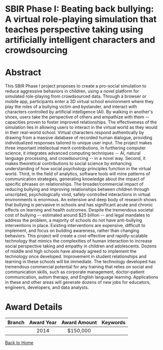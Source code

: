 
SBIR Phase I: Beating back bullying: A virtual role-playing simulation that teaches perspective taking using artificially intelligent characters and crowdsourcing
==================================================================================================================================================================

# Abstract


This SBIR Phase I project proposes to create a pro-social simulation to reduce aggressive behaviors in children, using a novel platform for simulated role-playing from crowdsourced data. Through a browser or mobile app, participants enter a 3D virtual school environment where they play the roles of a bullying victim and bystander, and interact with characters controlled by artificial intelligence (AI). By walking in another&#039;s shoes, users take the perspective of others and empathize with them -- capacities proven to foster improved relationships. The effectiveness of the simulation lies in allowing users to interact in the virtual world as they would in their real-world school. Virtual characters respond authentically by drawing from a massive database of recorded human dialogue, providing individualized responses tailored to unique user input. The project makes three important intellectual merit contributions. In furthering computer science, it integrates advanced computing techniques -- AI, natural language processing, and crowdsourcing -- in a novel way. Second, it makes theoretical contributions to social science by enhancing understanding of how social psychology principles function in the virtual world. Third, in the field of analytics, software tools will mine patterns of communication strategies, generating knowledge about the impact of specific phrases on relationships. The broader/commercial impact of reducing bullying and improving relationships between children through unscripted, psychologically vivid, safely-controlled interactions in virtual environments is enormous. An extensive and deep body of research shows that bullying is pervasive in schools and has significant acute and chronic effects on learning and health outcomes. Despite the tremendous societal cost of bullying -- estimated around $25 billion -- and legal mandates to address the problem, a majority of schools do not have anti-bullying interventions in place. Existing interventions are expensive, difficult to implement, and focus on building awareness, rather than changing behaviors. This project will create a cost-effective and rapidly-scalable technology that mimics the complexities of human interaction to increase social perspective taking and empathy in children and adolescents. Dozens of middle and high schools have already agreed to implement the technology once developed. Improvement in student relationships and learning in these schools will be immediate. The technology developed has tremendous commercial potential for any training that relies on social and communication skills, such as corporate management, doctor-patient communication, autism therapy, and English language learning. Applications in these and other areas will generate dozens of new jobs for educators, engineers, developers, and data analysts.  

# Award Details

|Branch|Award Year|Award Amount|Keywords|
| :---: | :---: | :---: | :---: |
||2014|$150,000||
  
  


[Back to Home](https://github.com/chrischow/dod_sbir_awards/Reports/JT/#149)